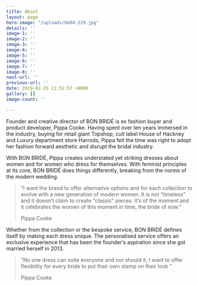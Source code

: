 ```yaml
---
title: About
layout: page
hero-image: "/uploads/bb04-229.jpg"
details: ''
image-1: ''
image-2: ''
image-3: ''
image-4: ''
image-5: ''
image-6: ''
image-7: ''
image-8: ''
next-url: ''
previous-url: ''
date: 2019-02-25 11:51:57 +0000
gallery: []
image-count: ''

---
```

Founder and creative director of BON BRIDÉ is ex fashion buyer and product developer, Pippa Cooke. Having spent over ten years immersed in the industry, buying for retail giant Topshop, cult label House of Hackney and Luxury department store Harrods, Pippa felt the time was right to adopt her fashion forward aesthetic and disrupt the bridal industry.

With BON BRIDÉ, Pippa creates understated yet striking dresses about women and for women who dress for themselves. With feminist principles at its core, BON BRIDÉ does things differently, breaking from the norms of the modern wedding.

> “I want the brand to offer alternative options and for each collection to evolve with a new generation of modern women. It is not “timeless” and it doesn’t claim to create “classic” pieces. It’s of the moment and it celebrates the women of this moment in time, the bride of now.”
>
> Pippa Cooke

Whether from the collection or the bespoke service, BON BRIDÉ defines itself by making each dress unique. The personalised service offers an exclusive experience that has been the founder’s aspiration since she got married herself in 2013.

> “No one dress can suite everyone and nor should it, I want to offer flexibility for every bride to put their own stamp on their look ” 
>
> Pippa Cooke